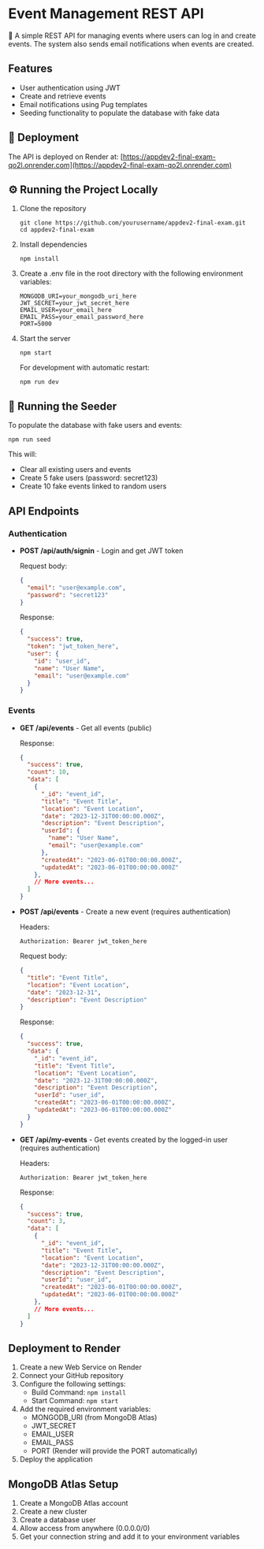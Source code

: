 # Event Management REST API

📌 A simple REST API for managing events where users can log in and create events. The system also sends email notifications when events are created.

## Features

- User authentication using JWT
- Create and retrieve events
- Email notifications using Pug templates
- Seeding functionality to populate the database with fake data

## 🔗 Deployment

The API is deployed on Render at:
[https://appdev2-final-exam-qo2l.onrender.com](https://appdev2-final-exam-qo2l.onrender.com)

## ⚙️ Running the Project Locally

1. Clone the repository
   ```
   git clone https://github.com/yourusername/appdev2-final-exam.git
   cd appdev2-final-exam
   ```

2. Install dependencies
   ```
   npm install
   ```

3. Create a .env file in the root directory with the following environment variables:
   ```
   MONGODB_URI=your_mongodb_uri_here
   JWT_SECRET=your_jwt_secret_here
   EMAIL_USER=your_email_here
   EMAIL_PASS=your_email_password_here
   PORT=5000
   ```

4. Start the server
   ```
   npm start
   ```
   
   For development with automatic restart:
   ```
   npm run dev
   ```

## 🧪 Running the Seeder

To populate the database with fake users and events:

```
npm run seed
```

This will:
- Clear all existing users and events
- Create 5 fake users (password: secret123)
- Create 10 fake events linked to random users

## API Endpoints

### Authentication
- **POST /api/auth/signin** - Login and get JWT token
  
  Request body:
  ```json
  {
    "email": "user@example.com",
    "password": "secret123"
  }
  ```
  
  Response:
  ```json
  {
    "success": true,
    "token": "jwt_token_here",
    "user": {
      "id": "user_id",
      "name": "User Name",
      "email": "user@example.com"
    }
  }
  ```

### Events
- **GET /api/events** - Get all events (public)
  
  Response:
  ```json
  {
    "success": true,
    "count": 10,
    "data": [
      {
        "_id": "event_id",
        "title": "Event Title",
        "location": "Event Location",
        "date": "2023-12-31T00:00:00.000Z",
        "description": "Event Description",
        "userId": {
          "name": "User Name",
          "email": "user@example.com"
        },
        "createdAt": "2023-06-01T00:00:00.000Z",
        "updatedAt": "2023-06-01T00:00:00.000Z"
      },
      // More events...
    ]
  }
  ```

- **POST /api/events** - Create a new event (requires authentication)
  
  Headers:
  ```
  Authorization: Bearer jwt_token_here
  ```
  
  Request body:
  ```json
  {
    "title": "Event Title",
    "location": "Event Location",
    "date": "2023-12-31",
    "description": "Event Description"
  }
  ```
  
  Response:
  ```json
  {
    "success": true,
    "data": {
      "_id": "event_id",
      "title": "Event Title",
      "location": "Event Location",
      "date": "2023-12-31T00:00:00.000Z",
      "description": "Event Description",
      "userId": "user_id",
      "createdAt": "2023-06-01T00:00:00.000Z",
      "updatedAt": "2023-06-01T00:00:00.000Z"
    }
  }
  ```

- **GET /api/my-events** - Get events created by the logged-in user (requires authentication)
  
  Headers:
  ```
  Authorization: Bearer jwt_token_here
  ```
  
  Response:
  ```json
  {
    "success": true,
    "count": 3,
    "data": [
      {
        "_id": "event_id",
        "title": "Event Title",
        "location": "Event Location",
        "date": "2023-12-31T00:00:00.000Z",
        "description": "Event Description",
        "userId": "user_id",
        "createdAt": "2023-06-01T00:00:00.000Z",
        "updatedAt": "2023-06-01T00:00:00.000Z"
      },
      // More events...
    ]
  }
  ```

## Deployment to Render

1. Create a new Web Service on Render
2. Connect your GitHub repository
3. Configure the following settings:
   - Build Command: `npm install`
   - Start Command: `npm start`
4. Add the required environment variables:
   - MONGODB_URI (from MongoDB Atlas)
   - JWT_SECRET
   - EMAIL_USER
   - EMAIL_PASS
   - PORT (Render will provide the PORT automatically)
5. Deploy the application

## MongoDB Atlas Setup

1. Create a MongoDB Atlas account
2. Create a new cluster
3. Create a database user
4. Allow access from anywhere (0.0.0.0/0)
5. Get your connection string and add it to your environment variables
